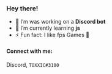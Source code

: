 ### Hey there! 



- 🔭 I’m was working on a **Discord bot**
- 🌱 I’m currently learning **js** 
- ⚡ Fun fact: I like fps Games 🤣

#### Connect with me: 
Discord, `TOXXIC#3100`

